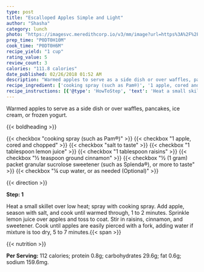 ```yaml
---
type: post
title: "Escalloped Apples Simple and Light"
author: "Shasha"
category: lunch
photo: "https://imagesvc.meredithcorp.io/v3/mm/image?url=https%3A%2F%2Fimages.media-allrecipes.com%2Fuserphotos%2F3809829.jpg"
prep_time: "P0DT0H10M"
cook_time: "P0DT0H6M"
recipe_yield: "1 cup"
rating_value: 5
review_count: 3
calories: "111.8 calories"
date_published: 02/26/2018 01:52 AM
description: "Warmed apples to serve as a side dish or over waffles, pancakes, ice cream, or frozen yogurt."
recipe_ingredient: ['cooking spray (such as Pam®)', '1 apple, cored and chopped', 'salt to taste', '1 tablespoon lemon juice', '1 tablespoon raisins', '½ teaspoon ground cinnamon', '½ (1 gram) packet granular sucrolose sweetener (such as Splenda®), or more to taste', '¼ cup water, or as needed']
recipe_instructions: [{'@type': 'HowToStep', 'text': 'Heat a small skillet over low heat; spray with cooking spray. Add apple, season with salt, and cook until warmed through, 1 to 2 minutes. Sprinkle lemon juice over apples and toss to coat. Stir in raisins, cinnamon, and sweetener. Cook until apples are easily pierced with a fork, adding water if mixture is too dry, 5 to 7 minutes.\n'}]
---
```


Warmed apples to serve as a side dish or over waffles, pancakes, ice cream, or frozen yogurt. 

{{< boldheading >}}

{{< checkbox "cooking spray (such as Pam®)" >}}
{{< checkbox "1  apple, cored and chopped" >}}
{{< checkbox "salt to taste" >}}
{{< checkbox "1 tablespoon lemon juice" >}}
{{< checkbox "1 tablespoon raisins" >}}
{{< checkbox "½ teaspoon ground cinnamon" >}}
{{< checkbox "½ (1 gram) packet granular sucrolose sweetener (such as Splenda®), or more to taste" >}}
{{< checkbox "¼ cup water, or as needed  (Optional)" >}}


{{< direction >}}

**Step: 1**

Heat a small skillet over low heat; spray with cooking spray. Add apple, season with salt, and cook until warmed through, 1 to 2 minutes. Sprinkle lemon juice over apples and toss to coat. Stir in raisins, cinnamon, and sweetener. Cook until apples are easily pierced with a fork, adding water if mixture is too dry, 5 to 7 minutes.{{< span >}}

{{< nutrition >}}

**Per Serving:** 112 calories; protein 0.8g; carbohydrates 29.6g; fat 0.6g; sodium 159.6mg.